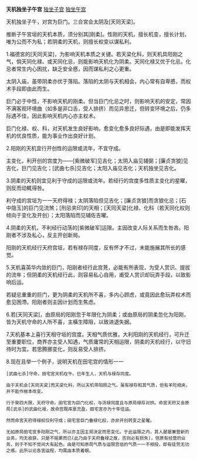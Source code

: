 **天机独坐子午宫**
[独坐子宫](./天机独坐子宫.png)
[独坐午宫](./天机独坐午宫.png)

天机独坐子午，对宫为巨门。三合宮会太阴及[天同天梁]。

推断子午宮垣的天机本质，须分别其[刚柔]。性刚的天机，擅长机变，擅长计划，唯为公而不为私；若阴柔的天机，则擅长权变以谋私利。

1.福德宮的[天同天梁]，为影响天机本质之关键。若天梁化科，则天机具阳刚之气，倘天同化禄、或天同化忌，则能影响天机化为阴柔。天同化禄又优于化忌。化忌者常生内心困扰，缺乏安全慼，因而谋私利之心更重。

太阴入庙，虽带阴柔亦优于落陷。落陷的太阴与天机相会，内心常有自卑慼，而权术手段即由此而生。

巨门必于中性，不影响天机的刚柔。但当巨门化忌之时，则影响天机的安定，常因不满客观环境曲（如多是非口舌，受人排挤）而见异思迁，但转变环境之后，仍多际遇不佳，因此影响天机内心亦主权术。

巨门化禄、权、科，对天机发生良好影响，愈变化愈多良好际遇，由是即能发挥天机的优良性质，能为事业作出良好计划。

2.阳刚的天机宜行开创性的运限或流年，不宜守成。

主变化，利开创的宫度为――[紫微破军]见吉化；太阴入庙见辅弼；[廉贞贪狼]见吉化，巨门见吉化；[武曲七杀]见吉化；太阳入庙见吉化；天机独坐见吉化。

3.阴柔的天机则宜见利于守成的运限或流年。若经行的宫度多性质主变化的星曜，则反而动輒得咎。

利守成的宮垣为一一天府得禄；太阴落陷但见吉化；[廉贞贪狼]而贪狼化忌；[石中隐玉]的巨门见流煞；[刑忌夹印]的天相；[天同天梁]化禄、化科（若天同化权则倾向于变化及开创）；太阳落陷而见辅佐吉曜。

4.阴柔的天机，不利经行动荡的[紫微破军]运限。主因改变人际关系而生咎吝。阳刚者不涉及私心，反主开创新局。

阳刚的天机经行天府宫垣，若有禄存同度，反有怀才不过，未能施展其所长的感觉。

5.天机喜英华内敛的巨门，阳刚者经行此宫茺，必能有所表现，为受人赏识、提拔的流年；但阴柔的天机经行此，则容易私心自用，甫受人赏识却玩弄手段，以致影响后运。

若疑忌重重的巨门，更为阴柔的天机所不喜，多内心顾虑，或竟因此愈玩弄权术而愈见困滯。阳刚者则主因计划而生焦虑。

6.若[天同天梁]，由原局的阳刚忽于年限化为阴柔；或由原局的阴柔忽化为阳刚，皆为天机守命的人所不喜，主橫生障阻，以致进退失据。

7.天机基本上喜行天相守垣的宫度。天相气质优雅，大利阳刚的天机经行，可升迁至重要职位，商界亦主受人知遇，气质庸常的天相运限，阴柔的天机经行，以守旧待时为宜。若思腾挪变化，则反易受人排挤。

8.现在且举一个例子，说明天机在田宅宫的情形一一

    [武曲七杀]守命，田宅宮天机在午。巳年生人，天机与禄存同度。

    由于天机会[天同天梁]而天梁化科，所以天机带阳刚之气。虽有禄存和其气质，但有羊陀相夹，并不能作根本改变。

    行于癸四大限，天府守命，田宅宮为巨门化权，与流禄同度且与原局禄存对拱。命宮天府又会原局[武杀]的武曲化禄，故命宫既库禀充盈，田宅宮亦为十年佳运。

    然而命宮天府得禄权仅利守成；田宅宮巨门叠禄化权，亦非开创转变之星曜。

    无如原局田宅宮多阳刚之气，所以亦主因主观決定而思变化。于此运限之内，其人屡屡兼营新的业务，均无收获，只是不赔累而已(此乃由于天府叠禄之故，否则必有损失)，但原有经营的业务，则于不知不觉间大有起色。由是可知原局气质与运限宫垣的气质一一不相投，即有徒劳无功之慼。此所以论各宮运程，均需由本质着眼。
